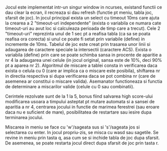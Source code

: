 Jocul este implementat intr-un singur window in ncurses, existand functii ce
dau clear la ecran, il recreaza si dau refresh (functie pt meniu, tabla joc,
sfarsit de joc). In jocul principal exista un select cu timeout 10ms care
ajuta la crearea a 2 "timeout-uri independente" (exista o variabila ce numara
cate timeout-uri au avut loc si calculeaza perioada de timp care a trecut). 
Cele 2 "timeout-uri" reprezinta unul de 1 sec pt a reafisa tabla (ca sa se
poata reafisa ora corecta) si unul ce poate fi setat prin variabile (define)
in incremente de 10ms. Tabelul de joc este creat prin trasarea unor linii si
adaugarea de caractere speciale la intersectii (caractere ACS). Exista o
variabila (define) prin care se poate schimba sansa in procente de aparitie
a nr 4 la adaugarea unei celule (in jocul original, sansa este de 10%, deci
90% pt a aparea nr 2). Algoritmul de miscare a tablei consta in verificarea
daca exista o celula cu 0 (care ar implica ca o miscare este posibila), 
shiftarea nr in directia respectiva si dupa verificarea daca se pot combina 
nr (care de asemenea ar constitui o miscare valida). Asemanator functioneaza
si functia de determinare a miscarilor valide (celule cu 0 sau combinatii).

Cerintele rezolvate sunt de la 1 la 5, bonus fiind salvarea high score-ului
modificarea usoara a timpului asteptat pt mutare automata si a sansei de
aparitia a nr 4, centrarea jocului  in functie de marimea ferestrei (sau
eroare daca nu e suficient de mare), posibilitatea de restartare sau iesire
dupa terminarea jocului.

Miscarea in meniu se face cu 'w'/sageata sus si 's'/sageata jos si selectarea
cu enter. In jocul propriu-zis, se misca cu wasd sau sagetile. Se revine in 
meniu prin tasta q, asa cum se si inchide tabla de joc dupa sfarsit. De
asemenea, se poate restarta jocul direct dupa sfarsit de joc prin tasta r.
